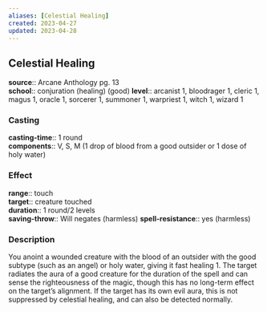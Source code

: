 ```yaml
---
aliases: [Celestial Healing]
created: 2023-04-27
updated: 2023-04-28
---
```


## Celestial Healing

**source**:: Arcane Anthology pg. 13  
**school**:: conjuration (healing) (good)
**level**:: arcanist 1, bloodrager 1, cleric 1, magus 1, oracle 1, sorcerer 1, summoner 1, warpriest 1, witch 1, wizard 1

### Casting

**casting-time**:: 1 round  
**components**:: V, S, M (1 drop of blood from a good outsider or 1 dose of holy water)

### Effect

**range**:: touch  
**target**:: creature touched  
**duration**:: 1 round/2 levels  
**saving-throw**:: Will negates (harmless)
**spell-resistance**:: yes (harmless)

### Description

You anoint a wounded creature with the blood of an outsider with the good subtype (such as an angel) or holy water, giving it fast healing 1. The target radiates the aura of a good creature for the duration of the spell and can sense the righteousness of the magic, though this has no long-term effect on the target’s alignment. If the target has its own evil aura, this is not suppressed by celestial healing, and can also be detected normally.

